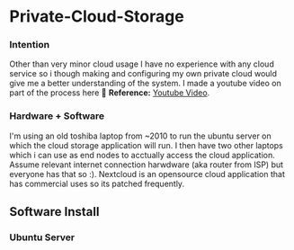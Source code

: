 # Private-Cloud-Storage

### Intention
Other than very minor cloud usage I have no experience with any cloud service so i though making and configuring my own private cloud would give me a better understanding of the system. I made a youtube video on part of the process here 🔗 **Reference:** [Youtube Video](https://www.youtube.com/watch?v=cMgL5Ng5fzU).  

### Hardware + Software
I'm using an old toshiba laptop from ~2010 to run the ubuntu server on which the cloud storage application will run. I then have two other laptops which i can use as end nodes to acctually access the cloud application. Assume relevant internet connection harwdware (aka router from ISP) but everyone has that so :). Nextcloud is an opensource cloud application that has commercial uses so its patched frequently. 

## Software Install
### Ubuntu Server
